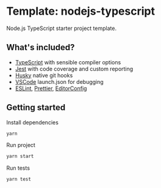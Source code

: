 # Template: nodejs-typescript

Node.js TypeScript starter project template.

## What's included?

- [TypeScript](https://www.typescriptlang.org/) with sensible compiler options
- [Jest](https://jestjs.io/) with code coverage and custom reporting
- [Husky](https://typicode.github.io/husky/) native git hooks
- [VSCode](https://code.visualstudio.com/) launch.json for debugging
- [ESLint](https://eslint.org/), [Prettier](https://prettier.io/), [EditorConfig](https://editorconfig.org/)

## Getting started

Install dependencies

```bash
yarn
```

Run project

```bash
yarn start
```

Run tests

```bash
yarn test
```